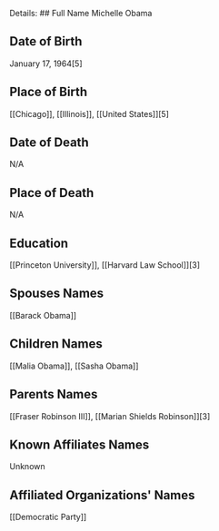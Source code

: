 Details: ## Full Name
Michelle Obama

## Date of Birth
January 17, 1964[5]

## Place of Birth
[[Chicago]], [[Illinois]], [[United States]][5]

## Date of Death
N/A

## Place of Death
N/A

## Education
[[Princeton University]], [[Harvard Law School]][3]

## Spouses Names
[[Barack Obama]]

## Children Names
[[Malia Obama]], [[Sasha Obama]]

## Parents Names
[[Fraser Robinson III]], [[Marian Shields Robinson]][3]

## Known Affiliates Names
Unknown

## Affiliated Organizations' Names
[[Democratic Party]]


